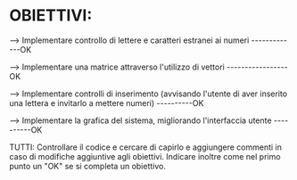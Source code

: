 # OBIETTIVI:

--> Implementare controllo di lettere e caratteri estranei ai numeri -------------OK

--> Implementare una matrice attraverso l'utilizzo di vettori -----------------OK

--> Implementare controlli di inserimento (avvisando l'utente di aver inserito una lettera e invitarlo a mettere numeri) ----------OK

--> Implementare la grafica del sistema, migliorando l'interfaccia utente  ----------OK


TUTTI:  Controllare il codice e cercare di capirlo e aggiungere commenti in caso di modifiche aggiuntive agli obiettivi.
        Indicare inoltre come nel primo punto un "OK" se si completa un obiettivo.
